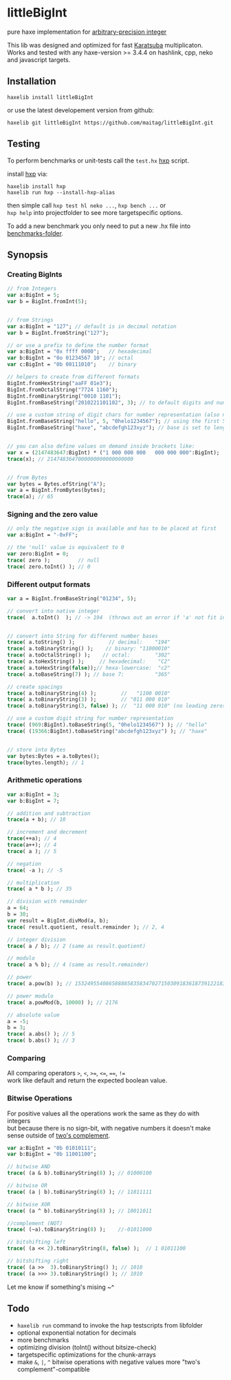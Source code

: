 # littleBigInt
pure haxe implementation for [arbitrary-precision integer](https://en.wikipedia.org/wiki/Arbitrary-precision_arithmetic)  
  
This lib was designed and optimized for fast [Karatsuba](https://en.wikipedia.org/wiki/Karatsuba_algorithm) multiplicaton.  
Works and tested with any haxe-version >= 3.4.4 on hashlink, cpp, neko and javascript targets.  
  
  
## Installation
```
haxelib install littleBigInt
```

or use the latest developement version from github:
```
haxelib git littleBigInt https://github.com/maitag/littleBigInt.git
```
  
  
## Testing

To perform benchmarks or unit-tests call the `test.hx` [hxp](https://lib.haxe.org/p/hxp) script.
  
install [hxp](https://lib.haxe.org/p/hxp) via:
```
haxelib install hxp
haxelib run hxp --install-hxp-alias
```

then simple call `hxp test hl neko ...`, `hxp bench ...` or  
`hxp help` into projectfolder to see more targetspecific options.
  
To add a new benchmark you only need to put a new .hx file into [benchmarks-folder](https://github.com/maitag/littleBigInt/tree/master/benchmarks).
  
  
## Synopsis


### Creating BigInts
```hx
// from Integers
var a:BigInt = 5;
var b = BigInt.fromInt(5);


// from Strings
var a:BigInt = "127"; // default is in decimal notation
var b = BigInt.fromString("127");

// or use a prefix to define the number format
var a:BigInt = "0x ffff 0000";   // hexadecimal
var b:BigInt = "0o 01234567 10"; // octal
var c:BigInt = "0b 00111010";    // binary  

// helpers to create from different formats
BigInt.fromHexString("aaFF 01e3");
BigInt.fromOctalString("7724 1160");
BigInt.fromBinaryString("0010 1101");
BigInt.fromBaseString("2010221101102", 3); // to default digits and number base of 3

// use a custom string of digit chars for number representation (also need for a base > 16)
BigInt.fromBaseString("hello", 5, "0helo1234567"); // using the first 5 digits of digitChars
BigInt.fromBaseString("haxe", "abcdefgh123xyz"); // base is set to length of digitChars


// you can also define values on demand inside brackets like:
var x = (2147483647:BigInt) * ("1 000 000 000   000 000 000":BigInt);
trace(x); // 2147483647000000000000000000


// from Bytes
var bytes = Bytes.ofString("A");
var a = BigInt.fromBytes(bytes);
trace(a); // 65
```


### Signing and the zero value
```hx
// only the negative sign is available and has to be placed at first
var a:BigInt = "-0xFF";

// the 'null' value is equivalent to 0
var zero:BigInt = 0;
trace( zero );         // null
trace( zero.toInt() ); // 0
```


### Different output formats
```hx
var a = BigInt.fromBaseString("01234", 5);

// convert into native integer
trace(  a.toInt()  ); // -> 194  (throws out an error if 'a' not fit into)


// convert into String for different number bases
trace( a.toString() );           // decimal:    "194"
trace( a.toBinaryString() );    // binary: "11000010"
trace( a.toOctalString() );    // octal:        "302"
trace( a.toHexString() );     // hexadecimal:    "C2"
trace( a.toHexString(false));// hexa-lowercase:  "c2"
trace( a.toBaseString(7) ); // base 7:          "365"

// create spacings
trace( a.toBinaryString(4) );        //   "1100 0010"
trace( a.toBinaryString(3) );        // "011 000 010"
trace( a.toBinaryString(3, false) ); //  "11 000 010" (no leading zeros!)

// use a custom digit string for number representation
trace( (969:BigInt).toBaseString(5, "0helo1234567") ); // "hello"
trace( (19366:BigInt).toBaseString("abcdefgh123xyz") ); // "haxe"


// store into Bytes
var bytes:Bytes = a.toBytes();
trace(bytes.length); // 1
```


### Arithmetic operations
```hx
var a:BigInt = 3;
var b:BigInt = 7;

// addition and subtraction
trace(a + b); // 10

// increment and decrement
trace(++a); // 4
trace(a++); // 4
trace( a ); // 5

// negation
trace( -a ); // -5

// multiplication
trace( a * b ); // 35

// division with remainder
a = 64;
b = 30;
var result = BigInt.divMod(a, b);
trace( result.quotient, result.remainder ); // 2, 4

// integer division
trace( a / b); // 2 (same as result.quotient)

// modulo
trace( a % b); // 4 (same as result.remainder)

// power
trace( a.pow(b) ); // 1532495540865888858358347027150309183618739122183602176

// power modulo
trace( a.powMod(b, 10000) ); // 2176

// absolute value
a = -5;
b = 3;
trace( a.abs() ); // 5
trace( b.abs() ); // 3
```


### Comparing

All comparing operators `>`, `<`, `>=`, `<=`, `==`, `!=`  
work like default and return the expected boolean value.


### Bitwise Operations

For positive values all the operations work the same as they do with integers  
but because there is no sign-bit, with negative numbers it doesn't make sense outside of [two's complement](https://en.wikipedia.org/wiki/Two%27s_complement).

```hx
var a:BigInt = "0b 01010111";
var b:BigInt = "0b 11001100";

// bitwise AND
trace( (a & b).toBinaryString(8) ); // 01000100

// bitwise OR
trace( (a | b).toBinaryString(8) ); // 11011111

// bitwise XOR
trace( (a ^ b).toBinaryString(8) ); // 10011011

//complement (NOT)
trace( (~a).toBinaryString(8) );    //-01011000

// bitshifting left
trace( (a << 2).toBinaryString(8, false) );  // 1 01011100

// bitshifting right
trace( (a >>  3).toBinaryString() ); // 1010
trace( (a >>> 3).toBinaryString() ); // 1010
```

Let me know if something's mising ~^  
  
  
## Todo

- `haxelib run` command to invoke the hxp testscripts from libfolder
- optional exponential notation for decimals
- more benchmarks
- optimizing division (toInt() without bitsize-check)
- targetspecific optimizations for the chunk-arrays
- make `&`, `|`, `^` bitwise operations with negative values more "two's complement"-compatible
  
  
